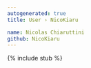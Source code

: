 ```yaml
---
autogenerated: true
title: User › NicoKiaru

name: Nicolas Chiaruttini
github: NicoKiaru
---
```


{% include stub %}
